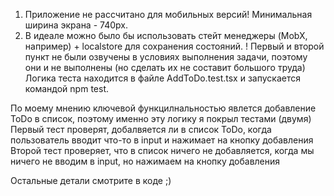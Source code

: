 1) Приложение не рассчитано для мобильных версий! Минимальная ширина экрана - 740px.
2) В идеале можно было бы использовать стейт менеджеры (MobX, например) + localstore для сохранения состояний.
! Первый и второй пункт не были озвучены в условиях выполнения задачи, поэтому они и не выполнены (но сделать их не составит большого труда)
Логика теста находится в файле AddToDo.test.tsx и запускается командой npm test.

По моему мнению ключевой функцилнальностью явлется добавление ToDo в список, поэтому именно эту логику я покрыл тестами (двумя)
Первый тест проверят, добалвяется ли в список ToDo, когда пользователь вводит что-то в input и нажимает на кнопку добавления
Второй тест проверяет, что в список ничего не добавляется, когда мы ничего не вводим в input, но нажимаем на кнопку добавления

Остальные детали смотрите в коде ;)
